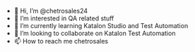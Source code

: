 - 👋 Hi, I’m @chetrosales24
- 👀 I’m interested in QA related stuff
- 🌱 I’m currently learning Katalon Studio and Test Automation
- 💞️ I’m looking to collaborate on Katalon Test Automation
- 📫 How to reach me chetrosales

<!---
chetrosales24/chetrosales24 is a ✨ special ✨ repository because its `README.md` (this file) appears on your GitHub profile.
You can click the Preview link to take a look at your changes.
--->
